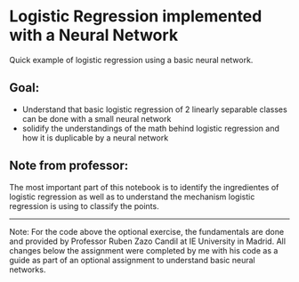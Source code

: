 # Logistic Regression implemented with a Neural Network
Quick example of logistic regression using a basic neural network.

## Goal:
- Understand that basic logistic regression of 2 linearly separable classes can be done with a small neural network
- solidify the understandings of the math behind logistic regression and how it is duplicable by a neural network

## Note from professor:
The most important part of this notebook is to identify the ingredientes of logistic regression as well as to understand the mechanism logistic regression is using to classify the points.

--- 
Note: For the code above the optional exercise, the fundamentals are done and provided by Professor Ruben Zazo Candil at IE University in Madrid. All changes below the assignment were completed by me with his code as a guide as part of an optional assignment to understand basic neural networks.


